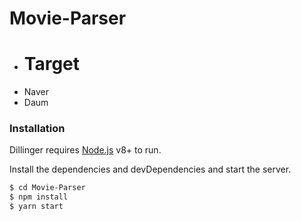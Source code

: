 # Movie-Parser
 - # Target
  - Naver
  - Daum
   

### Installation

Dillinger requires [Node.js](https://nodejs.org/) v8+ to run.

Install the dependencies and devDependencies and start the server.

```sh
$ cd Movie-Parser
$ npm install 
$ yarn start
```   